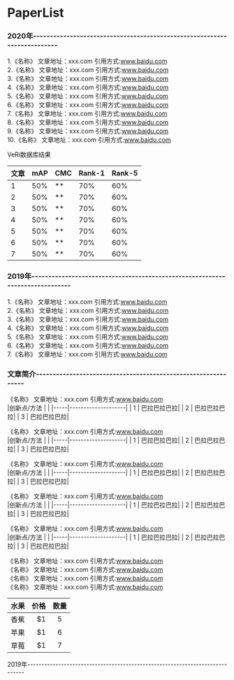 # PaperList
### 2020年-------------------------------------------------------------------------      
  1.《名称》                          文章地址：xxx.com         引用方式:www.baidu.com      
  2.《名称》                           文章地址：xxx.com         引用方式:www.baidu.com      
  3.《名称》                           文章地址：xxx.com         引用方式:www.baidu.com      
  4.《名称》                           文章地址：xxx.com         引用方式:www.baidu.com      
  5.《名称》                           文章地址：xxx.com         引用方式:www.baidu.com      
  6.《名称》                           文章地址：xxx.com         引用方式:www.baidu.com      
  7.《名称》                           文章地址：xxx.com         引用方式:www.baidu.com      
  8.《名称》                           文章地址：xxx.com         引用方式:www.baidu.com      
  9.《名称》                           文章地址：xxx.com         引用方式:www.baidu.com      
  10.《名称》                           文章地址：xxx.com         引用方式:www.baidu.com      
  
  VeRi数据库结果

|文章 | mAP | CMC | Rank-1 | Rank-5|
|-----|-----|-----|--------|-------|
| 1   | 50% |  ** |  70%  |  60% |
| 2   | 50% |  ** |  70%  |  60% |
| 3   | 50% |  ** |  70%  |  60% |
| 4   | 50% |  ** |  70%  |  60% |
| 5   | 50% |  ** |  70%  |  60% |
| 6   | 50% |  ** |  70%  |  60% |
| 7   | 50% |  ** |  70%  |  60% |


  
### 2019年-----------------------------------------------------------------------------   
  1.《名称》                           文章地址：xxx.com         引用方式:www.baidu.com      
  2.《名称》                           文章地址：xxx.com         引用方式:www.baidu.com      
  3.《名称》                           文章地址：xxx.com         引用方式:www.baidu.com      
  4.《名称》                           文章地址：xxx.com         引用方式:www.baidu.com      
  5.《名称》                           文章地址：xxx.com         引用方式:www.baidu.com      
  6.《名称》                           文章地址：xxx.com         引用方式:www.baidu.com      
  7.《名称》                           文章地址：xxx.com         引用方式:www.baidu.com      
  







### 文章简介--------------------------------------------------------------

《名称》                           文章地址：xxx.com         引用方式:www.baidu.com      
|创新点/方法 |     |
|-----|--------------------|
| 1   | 巴拉巴拉巴拉|
| 2   | 巴拉巴拉巴拉|
| 3   | 巴拉巴拉巴拉|


《名称》                           文章地址：xxx.com         引用方式:www.baidu.com      
|创新点/方法 |     |
|-----|--------------------|
| 1   | 巴拉巴拉巴拉|
| 2   | 巴拉巴拉巴拉|
| 3   | 巴拉巴拉巴拉|

《名称》                           文章地址：xxx.com         引用方式:www.baidu.com      
|创新点/方法 |     |
|-----|--------------------|
| 1   | 巴拉巴拉巴拉|
| 2   | 巴拉巴拉巴拉|
| 3   | 巴拉巴拉巴拉|

《名称》                           文章地址：xxx.com         引用方式:www.baidu.com     
|创新点/方法 |     |
|-----|--------------------|
| 1   | 巴拉巴拉巴拉|
| 2   | 巴拉巴拉巴拉|
| 3   | 巴拉巴拉巴拉|

《名称》                           文章地址：xxx.com         引用方式:www.baidu.com      
|创新点/方法 |     |
|-----|--------------------|
| 1   | 巴拉巴拉巴拉|
| 2   | 巴拉巴拉巴拉|
| 3   | 巴拉巴拉巴拉|

《名称》                           文章地址：xxx.com         引用方式:www.baidu.com      
《名称》                           文章地址：xxx.com         引用方式:www.baidu.com      
《名称》                           文章地址：xxx.com         引用方式:www.baidu.com      
《名称》                           文章地址：xxx.com         引用方式:www.baidu.com      




| 水果        | 价格    |  数量  |
| --------   | -----:   | :----: |
| 香蕉        | $1      |   5    |
| 苹果        | $1      |   6    |
| 草莓        | $1      |   7    |














2019年-----------------------------------------------------------------------------
